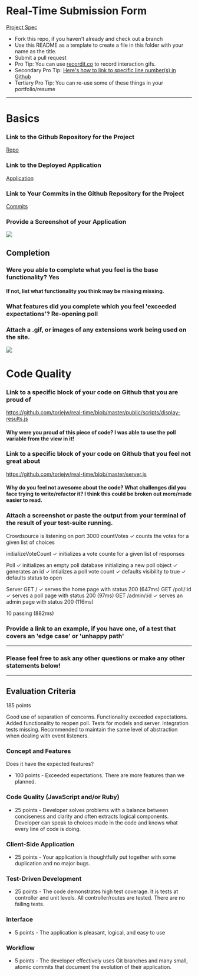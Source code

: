 # Real-Time Submission Form
[Project Spec](https://github.com/turingschool/curriculum/blob/master/source/projects/real_time.markdown)

* Fork this repo, if you haven't already and check out a branch
* Use this README as a template to create a file in this folder with your name as the title.
* Submit a pull request
* Pro Tip: You can use [recordit.co](http://recordit.co/) to record interaction gifs.
* Secondary Pro Tip: [Here's how to link to specific line number(s) in Github](http://stackoverflow.com/questions/23821235/how-to-link-to-specific-line-number-on-github)
* Tertiary Pro Tip: You can re-use some of these things in your portfolio/resume

------

# Basics

### Link to the Github Repository for the Project
[Repo](https://github.com/toriejw/real-time)

### Link to the Deployed Application
[Application](https://crowdsource-polls.herokuapp.com/)

### Link to Your Commits in the Github Repository for the Project
[Commits](https://github.com/toriejw/real-time/commits/master)

### Provide a Screenshot of your Application
![](http://g.recordit.co/pEiZv04RqX.gif)

## Completion

### Were you able to complete what you feel is the base functionality? Yes
#### If not, list what functionality you think may be missing missing.

### What features did you complete which you feel 'exceeded expectations'? Re-opening poll

### Attach a .gif, or images of any extensions work being used on the site.

![](http://g.recordit.co/icYVFXJre8.gif)

# Code Quality

### Link to a specific block of your code on Github that you are proud of
https://github.com/toriejw/real-time/blob/master/public/scripts/display-results.js

#### Why were you proud of this piece of code? I was able to use the poll variable from the view in it!

### Link to a specific block of your code on Github that you feel not great about
https://github.com/toriejw/real-time/blob/master/server.js
#### Why do you feel not awesome about the code? What challenges did you face trying to write/refactor it? I think this could be broken out more/made easier to read.

### Attach a screenshot or paste the output from your terminal of the result of your test-suite running.

Crowdsource is listening on port 3000
  countVotes
    ✓ counts the votes for a given list of choices

  initializeVoteCount
    ✓ initializes a vote counte for a given list of responses

  Poll
    ✓ initializes an empty poll database
    initializing a new poll object
      ✓ generates an id
      ✓ intializes a poll vote count
      ✓ defaults visibility to true
      ✓ defaults status to open

  Server
    GET /
      ✓ serves the home page with status 200 (647ms)
    GET /poll/:id
      ✓ serves a poll page with status 200 (97ms)
    GET /admin/:id
      ✓ serves an admin page with status 200 (116ms)


  10 passing (882ms)

### Provide a link to an example, if you have one, of a test that covers an 'edge case' or 'unhappy path'

-----

### Please feel free to ask any other questions or make any other statements below!

---

## Evaluation Criteria

185 points

Good use of separation of concerns. Functionality exceeded expectations. Added functionality to reopen poll. Tests for models and server. Integration tests missing. Recommended to maintain the same level of abstraction when dealing with event listeners.

### Concept and Features

Does it have the expected features?

* 100 points - Exceeded expectations. There are more features than we planned.

### Code Quality (JavaScript and/or Ruby)

* 25 points - Developer solves problems with a balance between conciseness and clarity and often extracts logical components. Developer can speak to choices made in the code and knows what every line of code is doing.

### Client-Side Application

* 25 points - Your application is thoughtfully put together with some duplication and no major bugs.

### Test-Driven Development

* 25 points - The code demonstrates high test coverage. It is tests at controller and unit levels. All controller/routes are tested. There are no failing tests.

### Interface

* 5 points - The application is pleasant, logical, and easy to use

### Workflow

* 5 points - The developer effectively uses Git branches and many small, atomic commits that document the evolution of their application.
